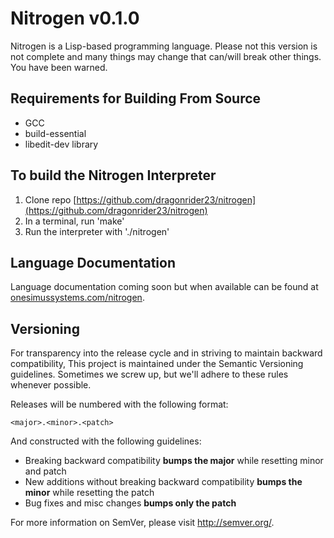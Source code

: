 Nitrogen v0.1.0
================

Nitrogen is a Lisp-based programming language. Please not this version is not complete and many things may change that can/will break other things. You have been warned.

Requirements for Building From Source
-------------------------------------

* GCC
* build-essential
* libedit-dev library

To build the Nitrogen Interpreter
---------------------------------

1. Clone repo [https://github.com/dragonrider23/nitrogen](https://github.com/dragonrider23/nitrogen)
2. In a terminal, run 'make'
3. Run the interpreter with './nitrogen'

Language Documentation
----------------------

Language documentation coming soon but when available can be found at [onesimussystems.com/nitrogen](http://onesimussystems.com/nitrogen).

Versioning
----------

For transparency into the release cycle and in striving to maintain backward compatibility, This project is maintained under the Semantic Versioning guidelines. Sometimes we screw up, but we'll adhere to these rules whenever possible.

Releases will be numbered with the following format:

`<major>.<minor>.<patch>`

And constructed with the following guidelines:

- Breaking backward compatibility **bumps the major** while resetting minor and patch
- New additions without breaking backward compatibility **bumps the minor** while resetting the patch
- Bug fixes and misc changes **bumps only the patch**

For more information on SemVer, please visit <http://semver.org/>.
